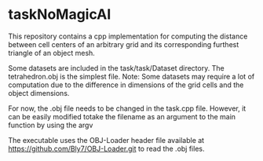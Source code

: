 # taskNoMagicAI
This repository contains a cpp implementation for computing the distance between cell centers of an arbitrary grid and its corresponding furthest triangle of an object mesh.

Some datasets are included in the task/task/Dataset directory. The tetrahedron.obj is the simplest file. 
Note: Some datasets may require a lot of computation due to the difference in dimensions of the grid cells and the object dimensions.

For now, the .obj file needs to be changed in the task.cpp file. However, it can be easily modified totake the filename as an argument to the main function by using the argv

The executable uses the OBJ-Loader header file available at https://github.com/Bly7/OBJ-Loader.git to read the .obj files.
